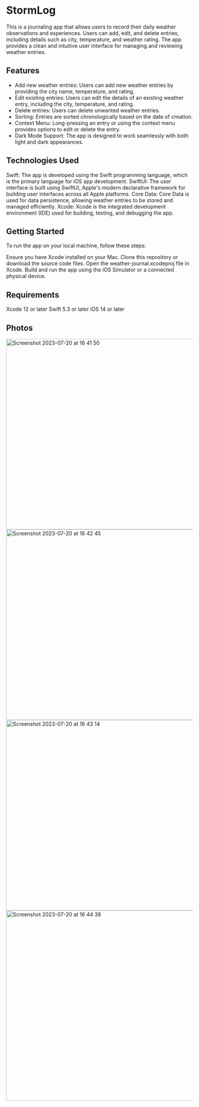 # StormLog

This is a journaling app that allows users to record their daily weather observations and experiences. Users can add, edit, and delete entries, including details such as city, temperature, and weather rating. The app provides a clean and intuitive user interface for managing and reviewing weather entries.

## Features

* Add new weather entries: Users can add new weather entries by providing the city name, temperature, and rating.
* Edit existing entries: Users can edit the details of an existing weather entry, including the city, temperature, and rating.
* Delete entries: Users can delete unwanted weather entries.
* Sorting: Entries are sorted chronologically based on the date of creation.
* Context Menu: Long-pressing an entry or using the context menu provides options to edit or delete the entry.
* Dark Mode Support: The app is designed to work seamlessly with both light and dark appearances.

## Technologies Used

Swift: The app is developed using the Swift programming language, which is the primary language for iOS app development.
SwiftUI: The user interface is built using SwiftUI, Apple's modern declarative framework for building user interfaces across all Apple platforms.
Core Data: Core Data is used for data persistence, allowing weather entries to be stored and managed efficiently.
Xcode: Xcode is the integrated development environment (IDE) used for building, testing, and debugging the app.

## Getting Started

To run the app on your local machine, follow these steps:

Ensure you have Xcode installed on your Mac.
Clone this repository or download the source code files.
Open the weather-journal.xcodeproj file in Xcode.
Build and run the app using the iOS Simulator or a connected physical device.

## Requirements

Xcode 12 or later
Swift 5.3 or later
iOS 14 or later

## Photos

<img width="513" alt="Screenshot 2023-07-20 at 16 41 50" src="https://github.com/popiolekdawid/weather-journal/assets/112573508/568dba81-315a-4022-a814-2a905dd9ed1f">

<img width="513" alt="Screenshot 2023-07-20 at 16 42 45" src="https://github.com/popiolekdawid/weather-journal/assets/112573508/8c09006f-b8d3-4c1f-ac7a-238ef32eb126">

<img width="513" alt="Screenshot 2023-07-20 at 16 43 14" src="https://github.com/popiolekdawid/weather-journal/assets/112573508/bad35dae-7910-4344-acd4-bae87e996eca">

<img width="513" alt="Screenshot 2023-07-20 at 16 44 38" src="https://github.com/popiolekdawid/weather-journal/assets/112573508/bbbad9e7-876b-4e87-ae5f-62cf71463eb3">

